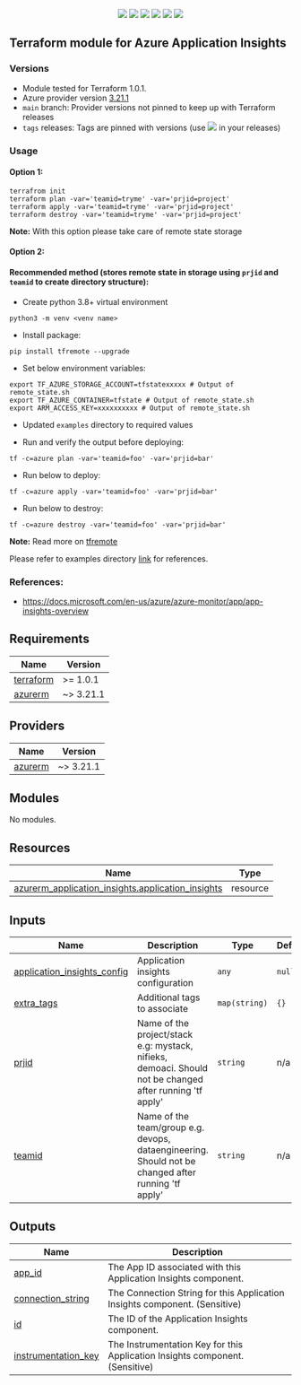 <p align="center">
    <a href="https://github.com/tomarv2/terraform-azure-application-insights/actions/workflows/pre-commit.yml" alt="Pre Commit">
        <img src="https://github.com/tomarv2/terraform-azure-application-insights/actions/workflows/pre-commit.yml/badge.svg?branch=main" /></a>
    <a href="https://www.apache.org/licenses/LICENSE-2.0" alt="license">
        <img src="https://img.shields.io/github/license/tomarv2/terraform-azure-application-insights" /></a>
    <a href="https://github.com/tomarv2/terraform-azure-application-insights/tags" alt="GitHub tag">
        <img src="https://img.shields.io/github/v/tag/tomarv2/terraform-azure-application-insights" /></a>
    <a href="https://github.com/tomarv2/terraform-azure-application-insights/pulse" alt="Activity">
        <img src="https://img.shields.io/github/commit-activity/m/tomarv2/terraform-azure-application-insights" /></a>
    <a href="https://stackoverflow.com/users/6679867/tomarv2" alt="Stack Exchange reputation">
        <img src="https://img.shields.io/stackexchange/stackoverflow/r/6679867"></a>
    <a href="https://twitter.com/intent/follow?screen_name=varuntomar2019" alt="follow on Twitter">
        <img src="https://img.shields.io/twitter/follow/varuntomar2019?style=social&logo=twitter"></a>
</p>

## Terraform module for Azure Application Insights

### Versions

- Module tested for Terraform 1.0.1.
- Azure provider version [3.21.1](https://registry.terraform.io/providers/hashicorp/azurerm/latest)
- `main` branch: Provider versions not pinned to keep up with Terraform releases
- `tags` releases: Tags are pinned with versions (use <a href="https://github.com/tomarv2/terraform-azure-application-insights/tags" alt="GitHub tag">
        <img src="https://img.shields.io/github/v/tag/tomarv2/terraform-azure-application-insights" /></a> in your releases)

### Usage

#### Option 1:

```
terrafrom init
terraform plan -var='teamid=tryme' -var='prjid=project'
terraform apply -var='teamid=tryme' -var='prjid=project'
terraform destroy -var='teamid=tryme' -var='prjid=project'
```
**Note:** With this option please take care of remote state storage

#### Option 2:

#### Recommended method (stores remote state in storage using `prjid` and `teamid` to create directory structure):

- Create python 3.8+ virtual environment
```
python3 -m venv <venv name>
```

- Install package:
```
pip install tfremote --upgrade
```

- Set below environment variables:
```
export TF_AZURE_STORAGE_ACCOUNT=tfstatexxxxx # Output of remote_state.sh
export TF_AZURE_CONTAINER=tfstate # Output of remote_state.sh
export ARM_ACCESS_KEY=xxxxxxxxxx # Output of remote_state.sh
```

- Updated `examples` directory to required values

- Run and verify the output before deploying:
```
tf -c=azure plan -var='teamid=foo' -var='prjid=bar'
```

- Run below to deploy:
```
tf -c=azure apply -var='teamid=foo' -var='prjid=bar'
```

- Run below to destroy:
```
tf -c=azure destroy -var='teamid=foo' -var='prjid=bar'
```
**Note:** Read more on [tfremote](https://github.com/tomarv2/tfremote)

Please refer to examples directory [link](examples) for references.

### References:
- https://docs.microsoft.com/en-us/azure/azure-monitor/app/app-insights-overview

<!-- BEGIN_TF_DOCS -->
## Requirements

| Name | Version |
|------|---------|
| <a name="requirement_terraform"></a> [terraform](#requirement\_terraform) | >= 1.0.1 |
| <a name="requirement_azurerm"></a> [azurerm](#requirement\_azurerm) | ~> 3.21.1 |

## Providers

| Name | Version |
|------|---------|
| <a name="provider_azurerm"></a> [azurerm](#provider\_azurerm) | ~> 3.21.1 |

## Modules

No modules.

## Resources

| Name | Type |
|------|------|
| [azurerm_application_insights.application_insights](https://registry.terraform.io/providers/hashicorp/azurerm/latest/docs/resources/application_insights) | resource |

## Inputs

| Name | Description | Type | Default | Required |
|------|-------------|------|---------|:--------:|
| <a name="input_application_insights_config"></a> [application\_insights\_config](#input\_application\_insights\_config) | Application insights configuration | `any` | `null` | no |
| <a name="input_extra_tags"></a> [extra\_tags](#input\_extra\_tags) | Additional tags to associate | `map(string)` | `{}` | no |
| <a name="input_prjid"></a> [prjid](#input\_prjid) | Name of the project/stack e.g: mystack, nifieks, demoaci. Should not be changed after running 'tf apply' | `string` | n/a | yes |
| <a name="input_teamid"></a> [teamid](#input\_teamid) | Name of the team/group e.g. devops, dataengineering. Should not be changed after running 'tf apply' | `string` | n/a | yes |

## Outputs

| Name | Description |
|------|-------------|
| <a name="output_app_id"></a> [app\_id](#output\_app\_id) | The App ID associated with this Application Insights component. |
| <a name="output_connection_string"></a> [connection\_string](#output\_connection\_string) | The Connection String for this Application Insights component. (Sensitive) |
| <a name="output_id"></a> [id](#output\_id) | The ID of the Application Insights component. |
| <a name="output_instrumentation_key"></a> [instrumentation\_key](#output\_instrumentation\_key) | The Instrumentation Key for this Application Insights component. (Sensitive) |
<!-- END_TF_DOCS -->
